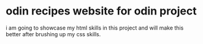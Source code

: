 # odin recipes website for odin project
i am going to showcase my html skills in this project and will make this better after brushing up my css skills.
